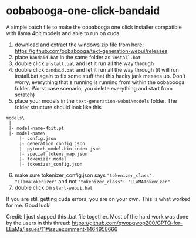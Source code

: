 # oobabooga-one-click-bandaid
A simple batch file to make the oobabooga one click installer compatible with llama 4bit models and able to run on cuda
1. download and extract the windows zip file from here: https://github.com/oobabooga/text-generation-webui/releases
2. place `bandaid.bat` in the same folder as `install.bat`
3. double click `install.bat` and let it run all the way through
4. double click `bandaid.bat` and let it run all the way through (it will run install.bat again to fix some stuff that this hacky jank messes up. Don't worry, everything that's running is running from within the oobabooga folder. Worst case scenario, you delete everything and start from scratch)
5. place your models in the `text-generation-webui\models` folder. The folder structure should look like this
```
models\
 |
 |- model-name-4bit.pt
 |- model-name\
     |- config.json
     |- generation_config.json
     |- pytorch_model.bin.index.json
     |- special_tokens_map.json
     |- tokenizer.model
     |- tokenizer_config.json
```

6. make sure tokenizer_config.json says `"tokenizer_class": "LlamaTokenizer"` and not `"tokenizer_class": "LLaMATokenizer"`
7. double click on `start-webui.bat`

If you are still getting cuda errors, you are on your own. This is what worked for me. Good luck!

Credit: I just slapped this .bat file together. Most of the hard work was done by the users in this thread: https://github.com/qwopqwop200/GPTQ-for-LLaMa/issues/11#issuecomment-1464958666
